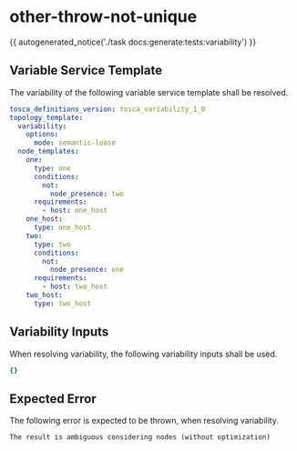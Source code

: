 # other-throw-not-unique

{{ autogenerated_notice('./task docs:generate:tests:variability') }}


## Variable Service Template

The variability of the following variable service template shall be resolved.

```yaml linenums="1"
tosca_definitions_version: tosca_variability_1_0
topology_template:
  variability:
    options:
      mode: semantic-loose
  node_templates:
    one:
      type: one
      conditions:
        not:
          node_presence: two
      requirements:
        - host: one_host
    one_host:
      type: one_host
    two:
      type: two
      conditions:
        not:
          node_presence: one
      requirements:
        - host: two_host
    two_host:
      type: two_host
```

## Variability Inputs

When resolving variability, the following variability inputs shall be used.

```yaml linenums="1"
{}
```




## Expected Error

The following error is expected to be thrown, when resolving variability.

```text linenums="1"
The result is ambiguous considering nodes (without optimization)
```
